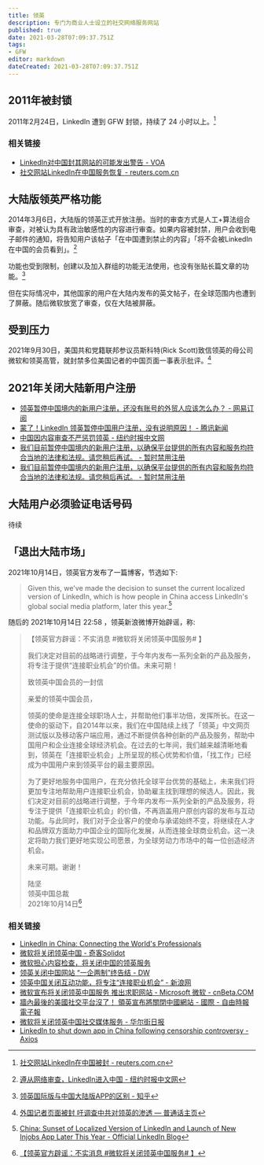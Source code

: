 ```yaml
---
title: 领英
description: 专门为商业人士设立的社交网络服务网站
published: true
date: 2021-03-28T07:09:37.751Z
tags:
- GFW
editor: markdown
dateCreated: 2021-03-28T07:09:37.751Z
---
```


## 2011年被封锁

2011年2月24日，LinkedIn 遭到 GFW 封锁，持续了 24 小时以上。[^licbanri]

[^licbanri]: [社交网站LinkedIn在中国被封 - reuters.com.cn](https://web.archive.org/web/20110226001517/http://cn.reuters.com/article/CNTopGenNews/idCNCHINA-3861820110225)

### 相关链接

+ [LinkedIn对中国封其网站的可能发出警告 - VOA](https://web.archive.org/web/20150217011619/http://www.voachinese.com/content/article-20110314-linkedin-includes-china-blockage-as-new-risk-in-prospectus-117925584/779275.html)
+ [社交网站LinkedIn在中国服务恢复 - reuters.com.cn](https://web.archive.org/web/20110301015809/http://cn.reuters.com/article/CNTopGenNews/idCNCHINA-3869020110228)

## 大陆版领英严格功能

2014年3月6日，大陆版的领英正式开放注册。当时的审查方式是人工+算法组合审查，对被认为具有政治敏感性的内容进行审查。如果内容被封禁，用户会收到电子邮件的通知，将告知用户该帖子「在中国遭到禁止的内容」「将不会被LinkedIn在中国的会员看到」。[^c09chinasocial]

[^c09chinasocial]: [遵从网络审查，LinkedIn进入中国 - 纽约时报中文网](https://web.archive.org/web/20191005152317/https://cn.nytimes.com/business/20141009/c09chinasocial/)

功能也受到限制，创建以及加入群组的功能无法使用，也没有张贴长篇文章的功能。[^66568986]

[^66568986]: [领英国际版与中国大陆版APP的区别 - 知乎](https://web.archive.org/web/20211015024538/https://zhuanlan.zhihu.com/p/66568986)

但在实际情况中，其他国家的用户在大陆内发布的英文帖子，在全球范围内也遭到了屏蔽。随后微软放宽了审查，仅在大陆被屏蔽。

## 受到压力

2021年9月30日，美国共和党籍联邦参议员斯科特(Rick Scott)致信领英的母公司微软和领英高管，就封禁多位美国记者的中国页面一事表示批评。[^yatai]

[^yatai]: [外国记者页面被封 吁调查中共对领英的渗透 — 普通话主页](https://web.archive.org/web/20211017063109/https://www.rfa.org/mandarin/yataibaodao/meiti/xx-10052021140904.html)

## 2021年关闭大陆新用户注册

+ [领英暂停中国境内的新用户注册，还没有账号的外贸人应该怎么办？ - 网易订阅](https://archive.is/6hRF2 "https://www.163.com/dy/article/G4VGHP520524QMML.html")
+ [蒙了！LinkedIn 领英暂停中国用户注册，没有说明原因！ - 腾讯新闻](https://archive.is/asvIO "https://new.qq.com/omn/20210313/20210313A0B35Q00.html")
+ [中国因内容审查不严惩罚领英 - 纽约时报中文网](https://web.archive.org/web/20210324184643/https://cn.nytimes.com/technology/20210319/china-linkedin-censorship/)
+ [我们目前暂停中国境内的新用户注册，以确保平台提供的所有内容和服务均符合当地的法律和法规。请您稍后再试。 - 暂时禁用注册](https://archive.is/3zj2Q)
+ [我们目前暂停中国境内的新用户注册，以确保平台提供的所有内容和服务均符合当地的法律和法规。请您稍后再试。 - 暂时禁用注册](https://web.archive.org/web/20210328064347/https://cn.linkedin.com/legal/l/registration-temporarily-disabled)

## 大陆用户必须验证电话号码

待续

## 「退出大陆市场」

2021年10月14日，领英官方发布了一篇博客，节选如下:

> Given this, we've made the decision to sunset the current localized version of LinkedIn, which is how people in China access LinkedIn's global social media platform, later this year.[^rcl]

[^rcl]: [China: Sunset of Localized Version of LinkedIn and Launch of New Injobs App Later This Year - Official LinkedIn Blog](https://web.archive.org/web/20211015024104/https://blog.linkedin.com/2021/october/14/china-sunset-of-localized-version-of-linkedin-and-launch-of-new-injobs-app)

随后的 2021年10月14日 22:58 ，领英新浪微博开始辟谣，称:

> 【领英官方辟谣：不实消息 \#微软将关闭领英中国服务# 】
>
> 我们决定对目前的战略进行调整，于今年内发布一系列全新的产品及服务，将专注于提供“连接职业机会”的价值。未来可期！
>
> 致领英中国会员的一封信
>
> 亲爱的领英中国会员，
>
> 领英的使命是连接全球职场人士，并帮助他们事半功倍，发挥所长。在这一使命的驱动下，自2014年以来，我们在中国陆续上线了「领英」中文网页测试版以及移动客户端应用，通过不断提供各种创新的产品及服务，帮助中国用户和企业连接全球经济机会。在过去的七年间，我们越来越清晰地看到，领英在「连接职业机会」上所呈现的核心优势和价值，「找工作」已经成为中国用户来到领英平台的最主要原因。
>
> 为了更好地服务中国用户，在充分依托全球平台优势的基础上，未来我们将更加专注地帮助用户连接职业机会，协助雇主找到理想的候选人。因此，我们决定对目前的战略进行调整，于今年内发布一系列全新的产品及服务，将专注于提供「连接职业机会」的价值，不再涵盖用户原创内容的发布与互动功能。与此同时，我们对于企业客户的使命与承诺始终不变，将继续在人才和品牌双方面助力中国企业的国际化发展，从而连接全球商业机会。这一决定将助力我们更好地实现公司愿景，为全球劳动力市场中的每一位创造经济机会。
>
> 未来可期。谢谢！
>
> 陆坚<br>
> 领英中国总裁<br>
> 2021年10月14日[^KCK4HbxAQ]

[^KCK4HbxAQ]: [【领英官方辟谣：不实消息 \#微软将关闭领英中国服务# 】](https://www.weibo.com/3705837112/KCK4HbxAQ)

### 相关链接

+ [LinkedIn in China: Connecting the World's Professionals](https://web.archive.org/web/20210606085410/https://www.linkedin.com/pulse/20140224235450-22330283-linkedin-in-china-connecting-the-world-s-professionals/)
+ [微软将关闭领英中国 - 奇客Solidot](https://web.archive.org/web/20211015024418/https://www.solidot.org/story?sid=69241)
+ [微软担心内容检查，将关闭中国的领英服务](https://web.archive.org/web/20211015022014/https://www.voachinese.com/a/linkedin-to-close-in-china-20211014/6270974.html)
+ [领英关闭中国网站 “一企两制”终告结 - DW](https://web.archive.org/web/20211015022124/https://www.dw.com/zh/领英关闭中国网站-一企两制终告结/a-59512205)
+ [领英中国关闭互动功能，将专注“连接职业机会” - 新浪网](https://web.archive.org/web/20211015022142/https://finance.sina.com.cn/tech/2021-10-14/doc-iktzscyx9717218.shtml)
+ [微软宣布将关闭领英中国服务 推出求职网站 - Microsoft 微软 - cnBeta.COM](https://web.archive.org/web/20211015022057/https://www.cnbeta.com/articles/tech/1190489.htm)
+ [牆內最後的美國社交平台沒了！ 領英宣布將關閉中國網站 - 國際 - 自由時報電子報](https://web.archive.org/web/20211015025024/https://news.ltn.com.tw/news/world/breakingnews/3704544)
+ [微软将关闭领英中国社交媒体服务 - 华尔街日报](https://web.archive.org/web/20211015022002/https://cn.wsj.com/articles/微软将关闭领英中国业务-改提供一般招聘网站服务-11634254510)
+ [LinkedIn to shut down app in China following censorship controversy - Axios](https://web.archive.org/web/20211015023753/https://www.axios.com/linkedin-china-new-app-censorship-controversy-9218df4d-3119-45b0-9516-ac8a65512bbc.html)

